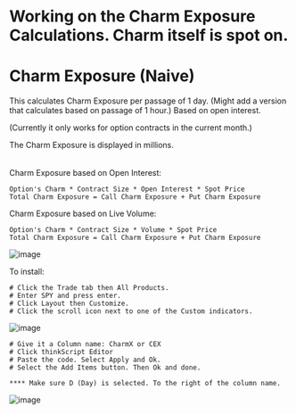# Working on the Charm Exposure Calculations. Charm itself is spot on. 


# Charm Exposure (Naive)

This calculates Charm Exposure per passage of 1 day. (Might add a version that calculates based on passage of 1 hour.) Based on open interest.

(Currently it only works for option contracts in the current month.)

The Charm Exposure is displayed in millions.


######
######

Charm Exposure based on Open Interest:

    Option's Charm * Contract Size * Open Interest * Spot Price 
    Total Charm Exposure = Call Charm Exposure + Put Charm Exposure

Charm Exposure based on Live Volume:

    Option's Charm * Contract Size * Volume * Spot Price
    Total Charm Exposure = Call Charm Exposure + Put Charm Exposure

![image](https://github.com/2187Nick/thinkscript/assets/75052782/0a8a52b9-c835-4582-a59c-84a66c891a04)

To install:

    # Click the Trade tab then All Products.
    # Enter SPY and press enter.
    # Click Layout then Customize.
    # Click the scroll icon next to one of the Custom indicators.
   ![image](https://github.com/2187Nick/thinkscript/assets/75052782/d5f08b70-562f-4aef-8669-40ea5524da58)

    # Give it a Column name: CharmX or CEX
    # Click thinkScript Editor
    # Paste the code. Select Apply and Ok.
    # Select the Add Items button. Then Ok and done. 
    
    **** Make sure D (Day) is selected. To the right of the column name.
   ![image](https://github.com/2187Nick/thinkscript/assets/75052782/ed16a9c6-db13-4070-9a17-1a39bbcf2f8e)



